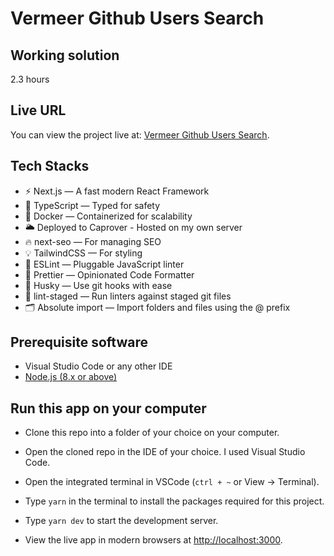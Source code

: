 # Vermeer Github Users Search

## Working solution

2.3 hours

## Live URL

You can view the project live at: [Vermeer Github Users Search](https://vermeer-github-users-search.dankore.com).

## Tech Stacks

- ⚡ Next.js — A fast modern React Framework
- 🔗 TypeScript — Typed for safety
- 💎 Docker — Containerized for scalability
- 🌥 Deployed to Caprover - Hosted on my own server
- 🔥 next-seo — For managing SEO
- 💡 TailwindCSS — For styling
- 📏 ESLint — Pluggable JavaScript linter
- 💖 Prettier — Opinionated Code Formatter
- 🐶 Husky — Use git hooks with ease
- 🚫 lint-staged — Run linters against staged git files
- 🗂 Absolute import — Import folders and files using the @ prefix

## Prerequisite software

- Visual Studio Code or any other IDE
- [Node.js (8.x or above)](https://nodejs.org/en/download/)

## Run this app on your computer

- Clone this repo into a folder of your choice on your computer.
- Open the cloned repo in the IDE of your choice. I used Visual Studio Code.
- Open the integrated terminal in VSCode (`ctrl + ~` or View -> Terminal).

- Type `yarn` in the terminal to install the packages required for this project.
- Type `yarn dev` to start the development server.
- View the live app in modern browsers at <http://localhost:3000>.
